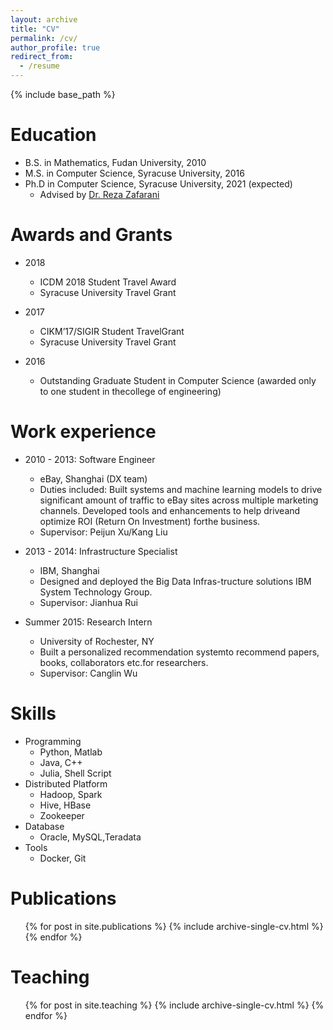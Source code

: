 ```yaml
---
layout: archive
title: "CV"
permalink: /cv/
author_profile: true
redirect_from:
  - /resume
---
```


{% include base_path %}

Education
======
* B.S. in Mathematics, Fudan University, 2010
* M.S. in Computer Science, Syracuse University, 2016
* Ph.D in Computer Science, Syracuse University, 2021 (expected)
  * Advised by [Dr. Reza Zafarani](http://ecs.syr.edu/faculty/reza/)

Awards and Grants
======
* 2018 
  * ICDM 2018 Student Travel Award
  * Syracuse University Travel Grant
  
* 2017
  * CIKM’17/SIGIR Student TravelGrant
  * Syracuse University Travel Grant
  
* 2016
  * Outstanding Graduate Student in Computer Science (awarded only to one student in thecollege of engineering)
  


Work experience
======
* 2010 - 2013: Software Engineer
  * eBay, Shanghai (DX team)
  * Duties included: Built systems and machine learning models to drive significant amount of traffic to eBay sites across multiple marketing channels. Developed tools and enhancements to help driveand optimize ROI (Return On Investment) forthe business.
  * Supervisor: Peijun Xu/Kang Liu

* 2013 - 2014: Infrastructure Specialist
  * IBM, Shanghai
  * Designed  and  deployed  the  Big  Data  Infras-tructure solutions IBM System Technology Group.
  * Supervisor: Jianhua Rui
  
* Summer 2015: Research Intern
  * University of Rochester, NY
  * Built a personalized recommendation systemto recommend papers, books, collaborators etc.for researchers.
  * Supervisor: Canglin Wu
  
Skills
======
* Programming
  * Python, Matlab
  * Java, C++
  * Julia, Shell Script
* Distributed  Platform
  * Hadoop, Spark
  * Hive, HBase
  * Zookeeper
* Database
  * Oracle, MySQL,Teradata
* Tools
  * Docker, Git

Publications
======
  <ul>{% for post in site.publications %}
    {% include archive-single-cv.html %}
  {% endfor %}</ul>
  
Teaching
======
  <ul>{% for post in site.teaching %}
    {% include archive-single-cv.html %}
  {% endfor %}</ul>
  
